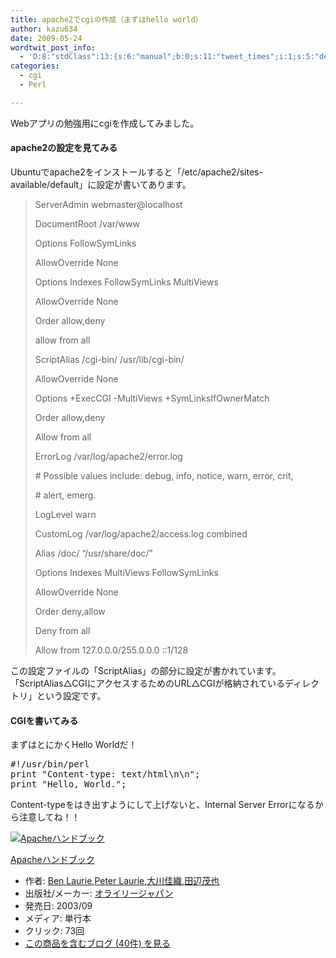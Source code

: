 ```yaml
---
title: apache2でcgiの作成（まずはhello world）
author: kazu634
date: 2009-05-24
wordtwit_post_info:
  - 'O:8:"stdClass":13:{s:6:"manual";b:0;s:11:"tweet_times";i:1;s:5:"delay";i:0;s:7:"enabled";i:1;s:10:"separation";s:2:"60";s:7:"version";s:3:"3.7";s:14:"tweet_template";b:0;s:6:"status";i:2;s:6:"result";a:0:{}s:13:"tweet_counter";i:2;s:13:"tweet_log_ids";a:1:{i:0;i:4615;}s:9:"hash_tags";a:0:{}s:8:"accounts";a:1:{i:0;s:7:"kazu634";}}'
categories:
  - cgi
  - Perl

---
```

<div class="section">
<p>
    Webアプリの勉強用にcgiを作成してみました。
</p>
  
<h4>
    apache2の設定を見てみる
</h4>
  
<p>
    Ubuntuでapache2をインストールすると「/etc/apache2/sites-available/default」に設定が書いてあります。
</p>
  
<blockquote>
<p>
<VirtualHost *:80>
</p>
    
<p>
      ServerAdmin webmaster@localhost
</p>
    
<p>
      DocumentRoot /var/www
</p>
    
<p>
<Directory />
</p>
    
<p>
      Options FollowSymLinks
</p>
    
<p>
      AllowOverride None
</p>
    
<p>
</Directory>
</p>
    
<p>
<Directory /var/www/>
</p>
    
<p>
      Options Indexes FollowSymLinks MultiViews
</p>
    
<p>
      AllowOverride None
</p>
    
<p>
      Order allow,deny
</p>
    
<p>
      allow from all
</p>
    
<p>
</Directory>
</p>
    
<p>
      ScriptAlias /cgi-bin/ /usr/lib/cgi-bin/
</p>
    
<p>
<Directory &#8220;/usr/lib/cgi-bin&#8221;>
</p>
    
<p>
      AllowOverride None
</p>
    
<p>
      Options +ExecCGI -MultiViews +SymLinksIfOwnerMatch
</p>
    
<p>
      Order allow,deny
</p>
    
<p>
      Allow from all
</p>
    
<p>
</Directory>
</p>
    
<p>
      ErrorLog /var/log/apache2/error.log
</p>
    
<p>
      # Possible values include: debug, info, notice, warn, error, crit,
</p>
    
<p>
      # alert, emerg.
</p>
    
<p>
      LogLevel warn
</p>
    
<p>
      CustomLog /var/log/apache2/access.log combined
</p>
    
<p>
      Alias /doc/ &#8220;/usr/share/doc/&#8221;
</p>
    
<p>
<Directory &#8220;/usr/share/doc/&#8221;>
</p>
    
<p>
      Options Indexes MultiViews FollowSymLinks
</p>
    
<p>
      AllowOverride None
</p>
    
<p>
      Order deny,allow
</p>
    
<p>
      Deny from all
</p>
    
<p>
      Allow from 127.0.0.0/255.0.0.0 ::1/128
</p>
    
<p>
</Directory>
</p>
    
<p>
</VirtualHost>
</p>
</blockquote>
  
<p>
    この設定ファイルの「ScriptAlias」の部分に設定が書かれています。「ScriptAlias△CGIにアクセスするためのURL△CGIが格納されているディレクトリ」という設定です。
</p>
  
<h4>
    CGIを書いてみる
</h4>
  
<p>
    まずはとにかくHello Worldだ！
</p>
  
<pre class="syntax-highlight">
<span class="synPreProc">#!/usr/bin/perl</span>
<span class="synStatement">print</span> <span class="synConstant">&#34;Content-type: text/html</span><span class="synSpecial">\n\n</span><span class="synConstant">&#34;</span>;
<span class="synStatement">print</span> <span class="synConstant">&#34;Hello, World.&#34;</span>;
</pre>
  
<p>
    Content-typeをはき出すようにして上げないと、Internal Server Errorになるから注意してね！！
</p>
  
<div class="hatena-asin-detail">
<a href="http://www.amazon.co.jp/dp/4873111501/?tag=hatena_st1-22&ascsubtag=d-7ibv" onclick="__gaTracker('send', 'event', 'outbound-article', 'http://www.amazon.co.jp/dp/4873111501/?tag=hatena_st1-22&ascsubtag=d-7ibv', '');"><img src="https://images-na.ssl-images-amazon.com/images/I/51TABRVHV3L._SL160_.jpg" class="hatena-asin-detail-image" alt="Apacheハンドブック" title="Apacheハンドブック" /></a></p> 
    
<div class="hatena-asin-detail-info">
<p class="hatena-asin-detail-title">
<a href="http://www.amazon.co.jp/dp/4873111501/?tag=hatena_st1-22&ascsubtag=d-7ibv" onclick="__gaTracker('send', 'event', 'outbound-article', 'http://www.amazon.co.jp/dp/4873111501/?tag=hatena_st1-22&ascsubtag=d-7ibv', 'Apacheハンドブック');">Apacheハンドブック</a>
</p>
      
<ul>
<li>
<span class="hatena-asin-detail-label">作者:</span> <a href="http://d.hatena.ne.jp/keyword/Ben%20Laurie" onclick="__gaTracker('send', 'event', 'outbound-article', 'http://d.hatena.ne.jp/keyword/Ben%20Laurie', 'Ben Laurie');" class="keyword">Ben Laurie</a>,<a href="http://d.hatena.ne.jp/keyword/Peter%20Laurie" onclick="__gaTracker('send', 'event', 'outbound-article', 'http://d.hatena.ne.jp/keyword/Peter%20Laurie', 'Peter Laurie');" class="keyword">Peter Laurie</a>,<a href="http://d.hatena.ne.jp/keyword/%C2%E7%C0%EE%B2%C2%BF%A5" onclick="__gaTracker('send', 'event', 'outbound-article', 'http://d.hatena.ne.jp/keyword/%C2%E7%C0%EE%B2%C2%BF%A5', '大川佳織');" class="keyword">大川佳織</a>,<a href="http://d.hatena.ne.jp/keyword/%C5%C4%CA%D5%CC%D0%CC%E9" onclick="__gaTracker('send', 'event', 'outbound-article', 'http://d.hatena.ne.jp/keyword/%C5%C4%CA%D5%CC%D0%CC%E9', '田辺茂也');" class="keyword">田辺茂也</a>
</li>
<li>
<span class="hatena-asin-detail-label">出版社/メーカー:</span> <a href="http://d.hatena.ne.jp/keyword/%A5%AA%A5%E9%A5%A4%A5%EA%A1%BC%A5%B8%A5%E3%A5%D1%A5%F3" onclick="__gaTracker('send', 'event', 'outbound-article', 'http://d.hatena.ne.jp/keyword/%A5%AA%A5%E9%A5%A4%A5%EA%A1%BC%A5%B8%A5%E3%A5%D1%A5%F3', 'オライリージャパン');" class="keyword">オライリージャパン</a>
</li>
<li>
<span class="hatena-asin-detail-label">発売日:</span> 2003/09
</li>
<li>
<span class="hatena-asin-detail-label">メディア:</span> 単行本
</li>
<li>
<span class="hatena-asin-detail-label">クリック</span>: 73回
</li>
<li>
<a href="http://d.hatena.ne.jp/asin/4873111501" onclick="__gaTracker('send', 'event', 'outbound-article', 'http://d.hatena.ne.jp/asin/4873111501', 'この商品を含むブログ (40件) を見る');" target="_blank">この商品を含むブログ (40件) を見る</a>
</li>
</ul>
</div>
    
<div class="hatena-asin-detail-foot">
</div>
</div>
</div>
